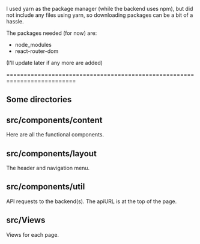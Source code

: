 

I used yarn as the package manager (while the backend uses npm), 
but did not include any files using yarn, so downloading packages can be a bit of a hassle.

The packages needed (for now) are:

<ul>
  <li>node_modules</li>
  <li>react-router-dom</li>
</ul>

(I'll update later if any more are added)

==========================================================================

Some directories
-----------------------------------------------------------------------

src/components/content
--------------------------------
Here are all the functional components.

src/components/layout
-----------------------------
The header and navigation menu.

src/components/util
----------------------
API requests to the backend(s). The apiURL is at the top of the page.

src/Views
--------------------------
Views for each page.

